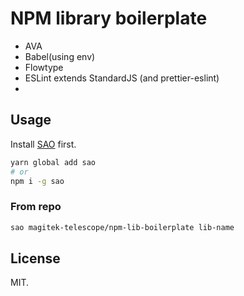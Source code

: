 # NPM library boilerplate

- AVA
- Babel(using env)
- Flowtype
- ESLint extends StandardJS (and prettier-eslint)
- 

## Usage

Install [SAO](https://github.com/egoist/sao) first.

```bash
yarn global add sao
# or
npm i -g sao
```

### From repo

```bash
sao magitek-telescope/npm-lib-boilerplate lib-name
```

## License

MIT.
